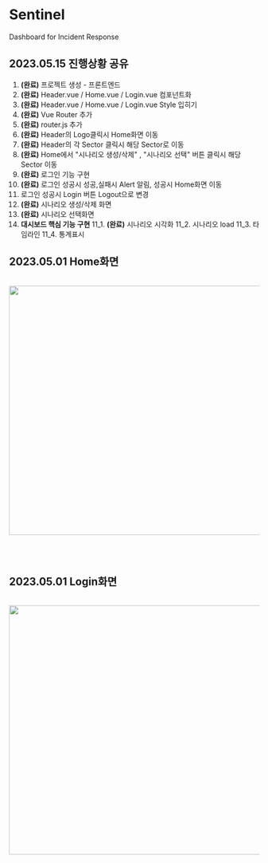# Sentinel
Dashboard for Incident Response


## 2023.05.15 진행상황 공유

1. <strong>(완료)</strong> 프로젝트 생성 - 프론트엔드
2. <strong>(완료)</strong> Header.vue / Home.vue / Login.vue 컴포넌트화
3. <strong>(완료)</strong> Header.vue / Home.vue / Login.vue Style 입히기
3. <strong>(완료)</strong> Vue Router 추가
4. <strong>(완료)</strong> router.js 추가
5. <strong>(완료)</strong> Header의 Logo클릭시 Home화면 이동
6. <strong>(완료)</strong> Header의 각 Sector 클릭시 해당 Sector로 이동
7. <strong>(완료)</strong> Home에서 "시나리오 생성/삭제" , "시나리오 선택" 버튼 클릭시 해당 Sector 이동
8. <strong>(완료)</strong> 로그인 기능 구현
9. <strong>(완료)</strong> 로그인 성공시 성공,실패시 Alert 알림, 성공시 Home화면 이동
9. 로그인 성공시 Login 버튼 Logout으로 변경
9. <strong>(완료)</strong> 시나리오 생성/삭제 화면
10. <strong>(완료)</strong> 시나리오 선택화면
11. <strong>대시보드 핵심 기능 구현</strong>
  11_1. <strong>(완료)</strong> 시나리오 시각화
  11_2. 시나리오 load
  11_3. 타임라인
  11_4. 통계표시

## 2023.05.01 Home화면
<br>
<img src="https://postfiles.pstatic.net/MjAyMzA1MDFfNSAg/MDAxNjgyOTQ0MjQwMzgz.mXAwJtHLTG5lwolFVkVRpnINaHyO7nZJxQa4oPbLOfAg.seDWuOoDt0YmtUHSdQIm1orJoUXTAC1bwFhdWP1BmzEg.PNG.rhgustmd5/image.png?type=w773" width="800" height="500"/>

<br><br>
## 2023.05.01 Login화면
<br>
<img src="https://postfiles.pstatic.net/MjAyMzA1MDFfMTgx/MDAxNjgyOTQ0MjYwMzAy.8arTUn-ZEvPeaW2mW05hc3TCcLO4yzjAKF739cWfdUAg.zDsabtd86lJrGQSIC-V-hsPvQsOQ9cU26zXa4zcYIEsg.PNG.rhgustmd5/image.png?type=w773"  width="800" height="500"/>
